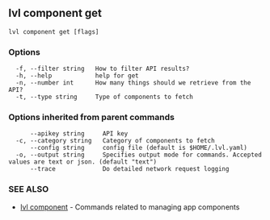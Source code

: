 ## lvl component get



```
lvl component get [flags]
```

### Options

```
  -f, --filter string   How to filter API results?
  -h, --help            help for get
  -n, --number int      How many things should we retrieve from the API?
  -t, --type string     Type of components to fetch
```

### Options inherited from parent commands

```
      --apikey string     API key
  -c, --category string   Category of components to fetch
      --config string     config file (default is $HOME/.lvl.yaml)
  -o, --output string     Specifies output mode for commands. Accepted values are text or json. (default "text")
      --trace             Do detailed network request logging
```

### SEE ALSO

* [lvl component](lvl_component.md)	 - Commands related to managing app components

